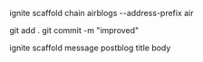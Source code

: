 ignite scaffold chain airblogs --address-prefix air


git add .
git commit -m "improved"

ignite scaffold message postblog title body